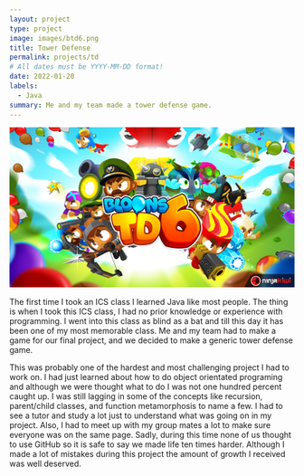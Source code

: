 ```yaml
---
layout: project
type: project
image: images/btd6.png
title: Tower Defense
permalink: projects/td
# All dates must be YYYY-MM-DD format!
date: 2022-01-20
labels:
  - Java
summary: Me and my team made a tower defense game.
---
```


<div class="ui small rounded images">
  <img class="ui image" src="../images/btd6.png">
</div>

 The first time I took an ICS class I learned Java like most people. The thing is when I took this ICS class, I had no prior knowledge or experience with programming. I went into this class as blind as a bat and till this day it has been one of my most memorable class.  Me and my team had to make a game for our final project, and we decided to make a generic tower defense game. 
 
This was probably one of the hardest and most challenging project I had to work on. I had just learned about how to do object orientated programing and although we were thought what to do I was not one hundred percent caught up. I was still lagging in some of the concepts like recursion, parent/child classes, and function metamorphosis to name a few. I had to see a tutor and study a lot just to understand what was going on in my project. Also, I had to meet up with my group mates a lot to make sure everyone was on the same page. Sadly, during this time none of us thought to use GitHub so it is safe to say we made life ten times harder. Although I made a lot of mistakes during this project the amount of growth I received was well deserved. 


